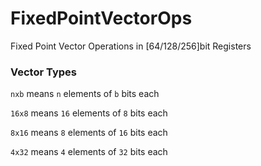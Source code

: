 # FixedPointVectorOps
Fixed Point Vector Operations in [64/128/256]bit Registers

### Vector Types
`nxb`   means `n` elements of `b` bits each

`16x8` means `16` elements of  `8` bits each

`8x16` means  `8` elements of `16` bits each

`4x32` means  `4` elements of `32` bits each
